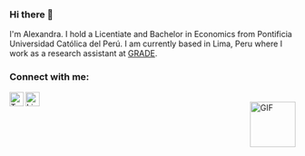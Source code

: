 ### Hi there 👋

I'm Alexandra. I hold a Licentiate and Bachelor in Economics from Pontificia Universidad Católica del Perú. I am currently based in Lima, Peru where I work as a research assistant at [GRADE](https://www.grade.org.pe/en/).

### Connect with me:

[twitter]: https://twitter.com/alejanetok
[linkedin]:https://www.linkedin.com/in/alexandraquispe/

[<img align="left" alt="Twitter"        width="25px" src="https://cdn.simpleicons.org/twitter" />][twitter]
[<img align="left" alt="LinkedIn"       width="25px" src="https://cdn.simpleicons.org/linkedin" />][linkedin]


<br />

<img align="right" alt="GIF" src="bubbles.gif" width="80"/>










<!--
**alejanet/alejanet** is a ✨ _special_ ✨ repository because its `README.md` (this file) appears on your GitHub profile.

Here are some ideas to get you started:

- 🔭 I’m currently working on ...
- 🌱 I’m currently learning ...
- 👯 I’m looking to collaborate on ...
- 🤔 I’m looking for help with ...
- 💬 Ask me about ...
- 📫 How to reach me: ...
- 😄 Pronouns: ...
- ⚡ Fun fact: ...
-->
